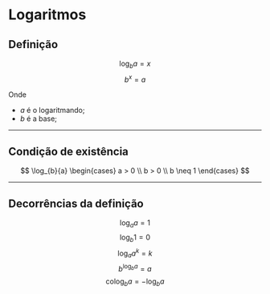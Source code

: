 # Logaritmos

## Definição

$$\log_{b}{a} = x$$
$$b^x = a$$

Onde
- $a$ é o logaritmando;
- $b$ é a base;

---

## Condição de existência

$$
\log_{b}{a}
\begin{cases}
a > 0 \\
b > 0 \\
b \neq 1
\end{cases}
$$

---

## Decorrências da definição

$$\log_{a}{a} = 1$$
$$\log_{b}{1} = 0$$
$$\log_{a}{a^k} = k$$
$$b^{\log_{b}{a}} = a$$
$$\text{colog}_{b}{a} = - \log_{b}{a}$$
